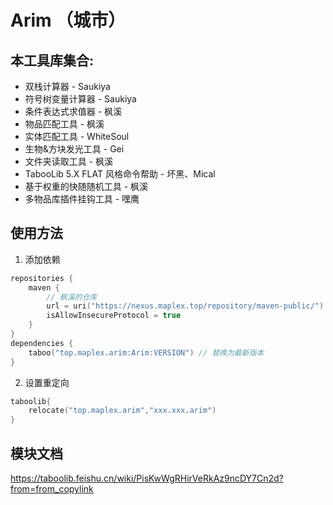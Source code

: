 # Arim （城市）

## 本工具库集合:
- 双栈计算器 - Saukiya
- 符号树变量计算器 - Saukiya
- 条件表达式求值器 - 枫溪
- 物品匹配工具 - 枫溪
- 实体匹配工具 - WhiteSoul
- 生物&方块发光工具 - Gei
- 文件夹读取工具 - 枫溪
- TabooLib 5.X FLAT 风格命令帮助 - 坏黑、Mical
- 基于权重的快随随机工具 - 枫溪
- 多物品库插件挂钩工具 - 嘿鹰

## 使用方法

1. 添加依赖

```kts
repositories {
    maven {
        // 枫溪的仓库
        url = uri("https://nexus.maplex.top/repository/maven-public/")
        isAllowInsecureProtocol = true
    }
}
dependencies {
    taboo("top.maplex.arim:Arim:VERSION") // 替换为最新版本
}
```

2. 设置重定向

```kts
taboolib{
    relocate("top.maplex.arim","xxx.xxx.arim")
}
```
## 模块文档
https://taboolib.feishu.cn/wiki/PisKwWgRHirVeRkAz9ncDY7Cn2d?from=from_copylink
